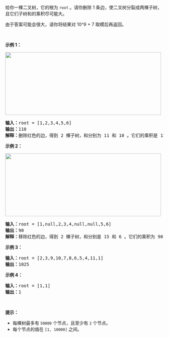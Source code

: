 <p>给你一棵二叉树，它的根为&nbsp;<code>root</code> 。请你删除 1 条边，使二叉树分裂成两棵子树，且它们子树和的乘积尽可能大。</p>

<p>由于答案可能会很大，请你将结果对 10^9 + 7 取模后再返回。</p>

<p>&nbsp;</p>

<p><strong>示例 1：</strong></p>

<p><strong><img alt="" src="https://assets.leetcode-cn.com/aliyun-lc-upload/uploads/2020/02/02/sample_1_1699.png" style="height: 200px; width: 495px;" /></strong></p>

<pre><strong>输入：</strong>root = [1,2,3,4,5,6]
<strong>输出：</strong>110
<strong>解释：</strong>删除红色的边，得到 2 棵子树，和分别为 11 和 10 。它们的乘积是 110 （11*10）
</pre>

<p><strong>示例 2：</strong></p>

<p><img alt="" src="https://assets.leetcode-cn.com/aliyun-lc-upload/uploads/2020/02/02/sample_2_1699.png" style="height: 200px; width: 495px;" /></p>

<pre><strong>输入：</strong>root = [1,null,2,3,4,null,null,5,6]
<strong>输出：</strong>90
<strong>解释：</strong>移除红色的边，得到 2 棵子树，和分别是 15 和 6 。它们的乘积为 90 （15*6）
</pre>

<p><strong>示例 3：</strong></p>

<pre><strong>输入：</strong>root = [2,3,9,10,7,8,6,5,4,11,1]
<strong>输出：</strong>1025
</pre>

<p><strong>示例 4：</strong></p>

<pre><strong>输入：</strong>root = [1,1]
<strong>输出：</strong>1
</pre>

<p>&nbsp;</p>

<p><strong>提示：</strong></p>

<ul> 
 <li>每棵树最多有&nbsp;<code>50000</code>&nbsp;个节点，且至少有&nbsp;<code>2</code>&nbsp;个节点。</li> 
 <li>每个节点的值在&nbsp;<code>[1, 10000]</code>&nbsp;之间。</li> 
</ul>



